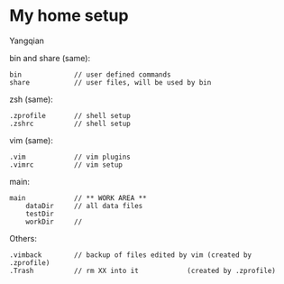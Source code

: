 
# My home setup

Yangqian

bin and share (same):

    bin             // user defined commands
    share           // user files, will be used by bin

zsh (same):

    .zprofile       // shell setup
    .zshrc          // shell setup

vim (same):

    .vim            // vim plugins
    .vimrc          // vim setup

main:

    main            // ** WORK AREA **
        dataDir     // all data files
        testDir
        workDir     // 

Others:

    .vimback        // backup of files edited by vim (created by .zprofile)
    .Trash          // rm XX into it            (created by .zprofile)

